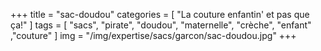 +++
title = "sac-doudou"
categories = [ "La couture enfantin' et pas que ça!" ]
tags = [ "sacs", "pirate", "doudou", "maternelle", "crèche", "enfant" ,"couture" ]
img = "/img/expertise/sacs/garcon/sac-doudou.jpg"
+++